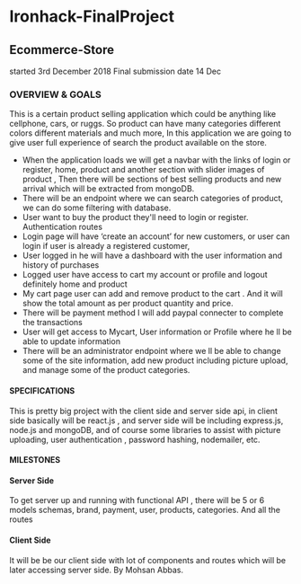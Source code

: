 # Ironhack-FinalProject
## Ecommerce-Store
started 3rd December 2018
Final submission date 14 Dec
### OVERVIEW & GOALS
This is a certain product selling application which could be anything like cellphone, cars, or ruggs.
So product can have many categories different colors different materials and much more, In this
application we are going to give user full experience of search the product available on the store.

- When the application loads we will get a navbar with the links of login or register, home, product and another section with slider images of product , Then there will be sections of
best selling products and new arrival which will be extracted from mongoDB.
- There will be an endpoint where we can search categories of product, we can do some
filtering with database.
- User want to buy the product they'll need to login or register. Authentication routes
- Login page will have ‘create an account’ for new customers, or user can login if user is
already a registered customer,
- User logged in he will have a dashboard with the user information and history of
purchases
- Logged user have access to cart my account or profile and logout definitely home and
product
- My cart page user can add and remove product to the cart . And it will show the total
amount as per product quantity and price.
- There will be payment method I will add paypal connecter to complete the transactions
- User will get access to Mycart, User information or Profile where he ll be able to update
information
- There will be an administrator endpoint where we ll be able to change some of the site
information, add new product including picture upload, and manage some of the product
categories.
#### SPECIFICATIONS
This is pretty big project with the client side and server side api, in client side basically will be
react.js , and server side will be including express.js, node.js and mongoDB, and of course some
libraries to assist with picture uploading, user authentication , password hashing, nodemailer, etc.
#### MILESTONES
#### Server Side
To get server up and running with functional API , there will be 5 or 6 models schemas, brand,
payment, user, products, categories. And all the routes
#### Client Side
It will be be our client side with lot of components and routes which will be later accessing server
side.
By Mohsan Abbas.
